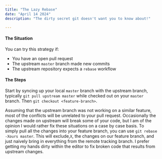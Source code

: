 ```yaml
---
title: "The Lazy Rebase"
date: "April 14 2024"
description: "The dirty secret git doesn't want you to know about!"

---
```


#### The Situation

You can try this strategy if:
- You have an open pull request
- The upstream `master` branch made new commits
- The upstream repository expects a `rebase` workflow

#### The Steps

Start by syncing up your local `master` branch with the upstream branch, typically `git pull upstream master` while checked out on your `master` branch. Then `git checkout <feature-branch>`. 

Assuming that the upstream branch was not working on a similar feature, most of the conflicts will be unrelated to your pull request. Occasionally the changes made on upstream will break some of your code, but I am of the opinion I would rather fix these situations on a case by case basis. To simply pull all the changes into your feature branch, you can use `git rebase -Xours master`. This will exclude,`X`, the changes on our feature branch, and just naively bring in everything from the remote tracking branch. I prefer getting my hands dirty within the editor to fix broken code that results from upstream changes. 
